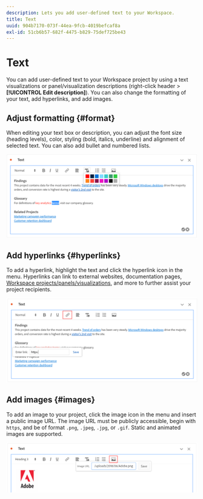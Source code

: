 ```yaml
---
description: Lets you add user-defined text to your Workspace.
title: Text
uuid: 904b7170-073f-44ea-9fcb-4019befcaf8a
exl-id: 51cb6b57-682f-4475-b829-75def725be43
---
```

# Text

You can add user-defined text to your Workspace project by using a text visualizations or panel/visualization descriptions (right-click header > **[!UICONTROL Edit description]**). You can also change the formatting of your text, add hyperlinks, and add images.

## Adjust formatting {#format}

When editing your text box or description, you can adjust the font size (heading levels), color, styling (bold, italics, underline) and alignment of selected text. You can also add bullet and numbered lists.

![](assets/format.png)

## Add hyperlinks {#hyperlinks}

To add a hyperlink, highlight the text and click the hyperlink icon in the menu. Hyperlinks can link to external websites, documentation pages, [Workspace projects/panels/visualizations](https://experienceleague.adobe.com/docs/analytics/analyze/analysis-workspace/curate-share/shareable-links.html), and more to further assist your project recipients.

![](assets/hyperlink.png)

## Add images {#images}

To add an image to your project, click the image icon in the menu and insert a public image URL. The image URL must be publicly accessible, begin with `https`, and be of format `.png`, `.jpeg`, `.jpg`, or `.gif`. Static and animated images are supported.

![](assets/image.png)
